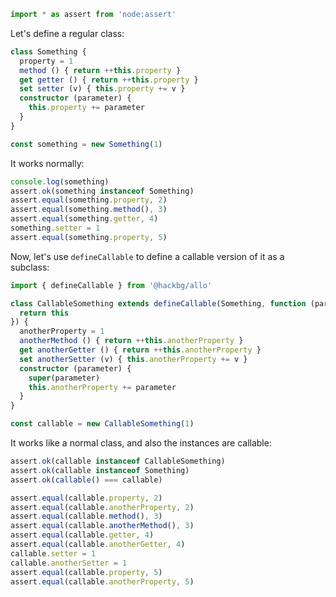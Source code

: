 ```typescript
import * as assert from 'node:assert'
```

Let's define a regular class:

```typescript
class Something {
  property = 1
  method () { return ++this.property }
  get getter () { return ++this.property }
  set setter (v) { this.property += v }
  constructor (parameter) {
    this.property += parameter
  }
}

const something = new Something(1)
```

It works normally:

```typescript
console.log(something)
assert.ok(something instanceof Something)
assert.equal(something.property, 2)
assert.equal(something.method(), 3)
assert.equal(something.getter, 4)
something.setter = 1
assert.equal(something.property, 5)
```

Now, let's use `defineCallable` to define a callable version of it as a subclass:

```typescript
import { defineCallable } from '@hackbg/allo'

class CallableSomething extends defineCallable(Something, function (parameter) {
  return this
}) {
  anotherProperty = 1
  anotherMethod () { return ++this.anotherProperty }
  get anotherGetter () { return ++this.anotherProperty }
  set anotherSetter (v) { this.anotherProperty += v }
  constructor (parameter) {
    super(parameter)
    this.anotherProperty += parameter
  }
}

const callable = new CallableSomething(1)
```

It works like a normal class, and also the instances are callable:

```typescript
assert.ok(callable instanceof CallableSomething)
assert.ok(callable instanceof Something)
assert.ok(callable() === callable)

assert.equal(callable.property, 2)
assert.equal(callable.anotherProperty, 2)
assert.equal(callable.method(), 3)
assert.equal(callable.anotherMethod(), 3)
assert.equal(callable.getter, 4)
assert.equal(callable.anotherGetter, 4)
callable.setter = 1
callable.anotherSetter = 1
assert.equal(callable.property, 5)
assert.equal(callable.anotherProperty, 5)
```
